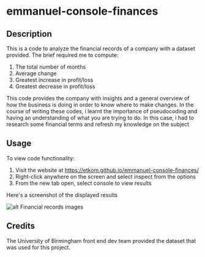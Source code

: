 # emmanuel-console-finances

## Description

This is a code to analyze the financial records of a company with a dataset provided. The brief required me to compute:
1. The total number of months
2. Average change
3. Greatest increase in profit/loss
4. Greatest decrease in profit/loss

This code provides the company with insights and a general overview of how the business is doing in order to know where to make changes.
In the course of writing these codes, i learnt the importance of pseudocoding and having an understanding of what you are trying to do. In this case, i had to research some financial terms and refresh my knowledge on the subject

## Usage
To view code functionality:
1. Visit the website at https://etkom.github.io/emmanuel-console-finances/ 
2. Right-click anywhere on the screen and select inspect from the options
3. From the new tab open, select console to view results

Here's a screenshot of the displayed results


![alt Financial records images](../emmanuel-console-finances/images/console-finances.png)

## Credits

The University of Birmingham front end dev team provided the dataset that was used for this project.



